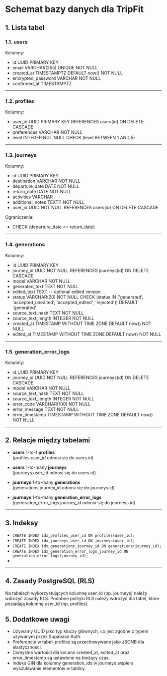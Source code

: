 # Schemat bazy danych dla TripFit

## 1. Lista tabel

### 1.1. users
Kolumny:
- id UUID PRIMARY KEY  
- email VARCHAR(255) UNIQUE NOT NULL  
- created_at TIMESTAMPTZ DEFAULT now() NOT NULL  
- encrypted_password VARCHAR NOT NULL  
- confirmed_at TIMESTAMPTZ

---

### 1.2. profiles
Kolumny:
- user_id UUID PRIMARY KEY REFERENCES users(id) ON DELETE CASCADE  
- preferences VARCHAR NOT NULL 
- level INTEGER NOT NULL CHECK (level BETWEEN 1 AND 5)

---

### 1.3. journeys
Kolumny:
- id UUID PRIMARY KEY  
- destination VARCHAR NOT NULL  
- departure_date DATE NOT NULL  
- return_date DATE NOT NULL  
- activities VARCHAR  
- additional_notes TEXT[] NOT NULL  
- user_id UUID NOT NULL REFERENCES users(id) ON DELETE CASCADE  

Ograniczenia:  
- CHECK (departure_date <= return_date)

---

### 1.4. generations
Kolumny:
- id UUID PRIMARY KEY  
- journey_id UUID NOT NULL REFERENCES journeys(id) ON DELETE CASCADE  
- model VARCHAR NOT NULL  
- generated_text TEXT NOT NULL  
- edited_text TEXT -- optional edited version
- status VARCHAR(20) NOT NULL CHECK (status IN ('generated', 'accepted_unedited', 'accepted_edited', 'rejected')) DEFAULT 'generated'
- source_text_hash TEXT NOT NULL  
- source_text_length INTEGER NOT NULL  
- created_at TIMESTAMP WITHOUT TIME ZONE DEFAULT now() NOT NULL  
- edited_at TIMESTAMP WITHOUT TIME ZONE DEFAULT now() NOT NULL

---

### 1.5. generation_error_logs
Kolumny:
- id UUID PRIMARY KEY  
- journey_id UUID NOT NULL REFERENCES journeys(id) ON DELETE CASCADE  
- model VARCHAR NOT NULL  
- source_text_hash TEXT NOT NULL  
- source_text_length INTEGER NOT NULL  
- error_code VARCHAR(100) NOT NULL  
- error_message TEXT NOT NULL  
- error_timestamp TIMESTAMP WITHOUT TIME ZONE DEFAULT now() NOT NULL

---


## 2. Relacje między tabelami

- **users** 1-to-1 **profiles**  
  (profiles.user_id odnosi się do users.id)

- **users** 1-to-many **journeys**  
  (journeys.user_id odnosi się do users.id)

- **journeys** 1-to-many **generations**  
  (generations.journey_id odnosi się do journeys.id)

- **journeys** 1-to-many **generation_error_logs**  
  (generation_error_logs.journey_id odnosi się do journeys.id)

---

## 3. Indeksy

- `CREATE INDEX idx_profiles_user_id ON profiles(user_id);`
- `CREATE INDEX idx_journeys_user_id ON journeys(user_id);`
- `CREATE INDEX idx_generations_journey_id ON generations(journey_id);`
- `CREATE INDEX idx_generation_error_logs_journey_id ON generation_error_logs(journey_id);`
- 
---

## 4. Zasady PostgreSQL (RLS)

Na tabelach wykorzystujących kolumnę user_id (np. journeys) należy wdrożyć zasady RLS. 
Podobne polityki RLS należy wdrożyć dla tabel, które posiadają kolumnę user_id (np. profiles).

## 5. Dodatkowe uwagi
- Używamy UUID jako typ kluczy głównych, co jest zgodne z typem używanym przez Supabase Auth.
- Preferencje w tabeli profiles są przechowywane jako JSONB dla elastyczności.
- Domyślne wartości dla kolumn created_at, edited_at oraz error_timestamp są ustawione na bieżący czas.
- Indeks GIN dla kolumny generation_ids w journeys wspiera wyszukiwanie elementów w tablicy.
